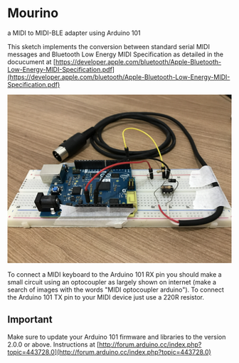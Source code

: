 # Mourino
a MIDI to MIDI-BLE adapter using Arduino 101

This sketch implements the conversion between standard serial MIDI messages and
Bluetooth Low Energy MIDI Specification as detailed in the docucument at
[https://developer.apple.com/bluetooth/Apple-Bluetooth-Low-Energy-MIDI-Specification.pdf](https://developer.apple.com/bluetooth/Apple-Bluetooth-Low-Energy-MIDI-Specification.pdf)

![mourino](https://raw.githubusercontent.com/oxesoft/mourino/master/mourino.jpg)

To connect a MIDI keyboard to the Arduino 101 RX pin you should make a small circuit
using an optocoupler as largely shown on internet (make a search of images with the words
"MIDI optocoupler arduino"). To connect the Arduino 101 TX pin to your MIDI device just
use a 220R resistor.

## Important
Make sure to update your Arduino 101 firmware and libraries to the version 2.0.0 or above.
Instructions at [http://forum.arduino.cc/index.php?topic=443728.0](http://forum.arduino.cc/index.php?topic=443728.0)
